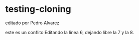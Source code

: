 # testing-cloning

editado por Pedro Alvarez

este es un conflito
Editando la línea 6, dejando libre la 7 y la 8.

